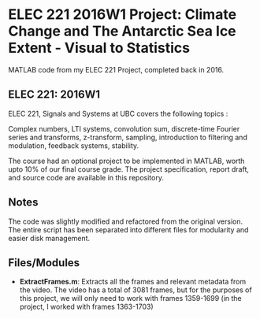 # ELEC 221 2016W1 Project: Climate Change and The Antarctic Sea Ice Extent - Visual to Statistics

MATLAB code from my ELEC 221 Project, completed back in 2016. 

## ELEC 221: 2016W1

ELEC 221, Signals and Systems at UBC covers the following topics :

Complex numbers, LTI systems, convolution sum, discrete-time Fourier series and transforms, z-transform, sampling, introduction to filtering and modulation, feedback systems, stability.

The course had an optional project to be implemented in MATLAB, worth upto 10% of our final course grade. The project specification, report draft, and source code are available in this repository. 

## Notes

The code was slightly modified and refactored from the original version. The entire script has been separated into different files for modularity and easier disk management. 

## Files/Modules

* **ExtractFrames.m**: Extracts all the frames and relevant metadata from the video. The video has a total of 3081 frames, but for the purposes of this project, we will only need to work with frames 1359-1699 (in the project, I worked with frames 1363-1703) 